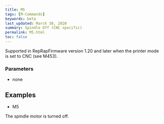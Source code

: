 ```yaml
---
title: M5
tags: [M-Commands] 
keywords: beta 
last_updated: March 30, 2020 
summary: Spindle Off (CNC specific) 
permalink: M5.html
toc: false 
---
```



Supported in RepRapFirmware version 1.20 and later when the printer mode is set to CNC (see M453).

### Parameters

* none

## Examples

* M5

The spindle motor is turned off.

